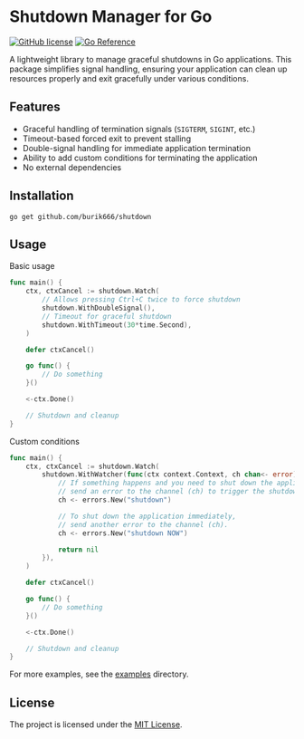 # Shutdown Manager for Go

[![GitHub license](https://img.shields.io/github/license/burik666/shutdown.svg)](https://github.com/burik666/shutdown/blob/master/LICENSE)
[![Go Reference](https://pkg.go.dev/badge/github.com/burik666/shutdown.svg)](https://pkg.go.dev/github.com/burik666/shutdown)

A lightweight library to manage graceful shutdowns in Go applications.
This package simplifies signal handling, ensuring your application can clean up resources properly and exit gracefully under various conditions.

## Features

- Graceful handling of termination signals (`SIGTERM`, `SIGINT`, etc.)
- Timeout-based forced exit to prevent stalling
- Double-signal handling for immediate application termination
- Ability to add custom conditions for terminating the application
- No external dependencies

## Installation

    go get github.com/burik666/shutdown

## Usage

Basic usage

```go
func main() {
    ctx, ctxCancel := shutdown.Watch(
        // Allows pressing Ctrl+C twice to force shutdown
        shutdown.WithDoubleSignal(),
        // Timeout for graceful shutdown
        shutdown.WithTimeout(30*time.Second),
    )

    defer ctxCancel()

    go func() {
        // Do something
    }()

    <-ctx.Done()

    // Shutdown and cleanup
}
```

Custom conditions

```go
func main() {
    ctx, ctxCancel := shutdown.Watch(
        shutdown.WithWatcher(func(ctx context.Context, ch chan<- error) error {
            // If something happens and you need to shut down the application,
            // send an error to the channel (ch) to trigger the shutdown process.
            ch <- errors.New("shutdown")

            // To shut down the application immediately,
            // send another error to the channel (ch).
            ch <- errors.New("shutdown NOW")

            return nil
        }),
    )

    defer ctxCancel()

    go func() {
        // Do something
    }()

    <-ctx.Done()

    // Shutdown and cleanup
}
```

For more examples, see the [examples](examples) directory.

## License

The project is licensed under the [MIT License](LICENSE).
